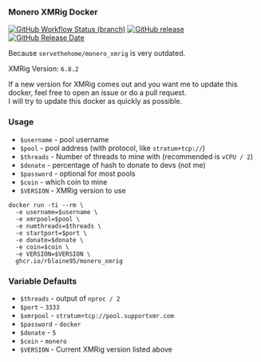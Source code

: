 ### Monero XMRig Docker

[![GitHub Workflow Status (branch)][github-actions-badge]][github-actions-link] 
[![GitHub release](https://img.shields.io/github/release/xmrig/xmrig/all.svg)](https://github.com/xmrig/xmrig/releases) 
[![GitHub Release Date](https://img.shields.io/github/release-date-pre/xmrig/xmrig.svg)](https://github.com/xmrig/xmrig/releases)

Because `servethehome/monero_xmrig` is very outdated.

XMRig Version: `6.8.2`

If a new version for XMRig comes out and you want me to update this docker, feel free to open an issue or do a pull request.  
I will try to update this docker as quickly as possible.

### Usage
* `$username` - pool username
* `$pool` - pool address (with protocol, like `stratum+tcp://`)
* `$threads` - Number of threads to mine with (recommended is `vCPU / 2`)
* `$donate` - percentage of hash to donate to devs (not me)
* `$password` - optional for most pools
* `$coin` - which coin to mine
* `$VERSION` - XMRig version to use

```
docker run -ti --rm \
  -e username=$username \
  -e xmrpool=$pool \
  -e numthreads=$threads \
  -e startport=$port \
  -e donate=$donate \
  -e coin=$coin \
  -e VERSION=$VERSION \
  ghcr.io/rblaine95/monero_xmrig
```

### Variable Defaults
* `$threads` - output of `nproc / 2`
* `$port` - `3333`
* `$xmrpool` - `stratum+tcp://pool.supportxmr.com`
* `$password` - `docker`
* `$donate` - `5`
* `$coin` - `monero`
* `$VERSION` - Current XMRig version listed above

[github-actions-badge]: https://img.shields.io/github/workflow/status/rblaine95/docker_monero_xmrig/dockerbuild/master "Github Workflow Status (master)"
[github-actions-link]: https://github.com/rblaine95/docker_monero_xmrig/actions?query=workflow%3Adockerbuild
